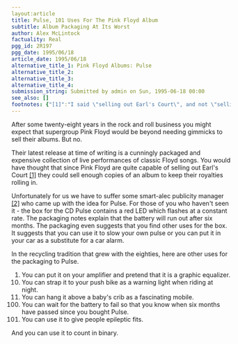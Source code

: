 ```yaml
---
layout:article
title: Pulse, 101 Uses For The Pink Floyd Album
subtitle: Album Packaging At Its Worst
author: Alex McLintock
factuality: Real
pgg_id: 2R197
pgg_date: 1995/06/18
article_date: 1995/06/18
alternative_title_1: Pink Floyd Albums: Pulse
alternative_title_2: 
alternative_title_3: 
alternative_title_4: 
submission_string: Submitted by admin on Sun, 1995-06-18 00:00
see_also: []
footnotes: {"[1]":"I said \"selling out Earl's Court\", and not \"selling bits of the Earl's Court stands until the audience sat on it and it collapsed.\"","[2]":"I hope it was some suit's idea and not one of the band.","[3]":"I must admit that I haven't heard Pulse nor gone to any Pink Floyd concert, but I have most of their albums."}
---
```

<div>
<p>After some twenty-eight years in the rock and roll business you might expect that supergroup Pink Floyd would be beyond needing gimmicks to sell their albums. But no.</p>
<p>Their latest release at time of writing is a cunningly packaged and expensive collection of live performances of classic Floyd songs. You would have thought that since Pink Floyd are quite capable of selling out Earl's Court <a href="#footnotes.1" class="footnote-link">[1]</a> they could sell enough copies of an album to keep their royalties rolling in.</p>
<p>Unfortunately for us we have to suffer some smart-alec publicity manager <a href="#footnotes.2" class="footnote-link">[2]</a> who came up with the idea for Pulse. For those of you who haven't seen it - the box for the CD Pulse contains a red LED which flashes at a constant rate. The packaging notes explain that the battery will run out after six months. The packaging even suggests that you find other uses for the box. It suggests that you can use it to slow your own pulse or you can put it in your car as a substitute for a car alarm.</p>
<p>In the recycling tradition that grew with the eighties, here are other uses for the packaging to Pulse.</p>
<ol>
<li value="1">You can put it on your amplifier and pretend that it is a graphic equalizer.</li>
<li value="10">You can strap it to your push bike as a warning light when riding at night.</li>
<li value="11">You can hang it above a baby's crib as a fascinating mobile.</li>
<li value="100">You can wait for the battery to fail so that you know when six months have passed since you bought Pulse.</li>
<li value="101">You can use it to give people epileptic fits.</li>
</ol>
<p>And you can use it to count in binary.</p>
</div>
